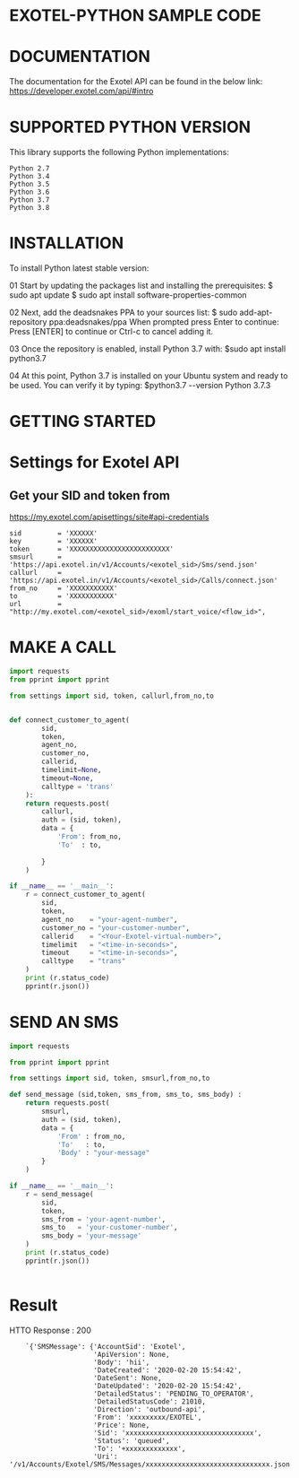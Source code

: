 # EXOTEL-PYTHON SAMPLE CODE

# DOCUMENTATION
The documentation for the Exotel API can be found in the below link:
https://developer.exotel.com/api/#intro

# SUPPORTED PYTHON VERSION
This library supports the following Python implementations:


    Python 2.7
    Python 3.4
    Python 3.5
    Python 3.6
    Python 3.7
    Python 3.8

# INSTALLATION
To install Python latest stable version:

01 Start by updating the packages list and installing the prerequisites:
  $ sudo apt update
  $ sudo apt install software-properties-common

02 Next, add the deadsnakes PPA to your sources list:
  $ sudo add-apt-repository ppa:deadsnakes/ppa
When prompted press Enter to continue:
Press [ENTER] to continue or Ctrl-c to cancel adding it.

03 Once the repository is enabled, install Python 3.7 with:
  $sudo apt install python3.7

04 At this point, Python 3.7 is installed on your Ubuntu system and ready to be used. You can verify it by typing: 
  $python3.7 --version
  Python 3.7.3

# GETTING STARTED
# Settings for Exotel API
## Get your SID and token from 
https://my.exotel.com/apisettings/site#api-credentials

    sid         = 'XXXXXX'                                           
    key         = 'XXXXXX'                                           
    token       = 'XXXXXXXXXXXXXXXXXXXXXXXXX'         
    smsurl      = 'https://api.exotel.in/v1/Accounts/<exotel_sid>/Sms/send.json'
    callurl     = 'https://api.exotel.in/v1/Accounts/<exotel_sid>/Calls/connect.json'
    from_no     = 'XXXXXXXXXXX'
    to          = 'XXXXXXXXXXX'
    url         = "http://my.exotel.com/<exotel_sid>/exoml/start_voice/<flow_id>", 

# MAKE A CALL


```python
import requests
from pprint import pprint

from settings import sid, token, callurl,from_no,to


def connect_customer_to_agent(
        sid,
        token,
        agent_no,
        customer_no,
        callerid,
        timelimit=None,
        timeout=None,
        calltype = 'trans'
    ):
    return requests.post(
        callurl,
        auth = (sid, token),
        data = {
            'From': from_no,
            'To'  : to,
          
        }
    )

if __name__ == '__main__':
    r = connect_customer_to_agent(
        sid,
        token,
        agent_no    = "your-agent-number",
        customer_no = "your-customer-number",
        callerid    = "<Your-Exotel-virtual-number>",
        timelimit   = "<time-in-seconds>",  
        timeout     = "<time-in-seconds>",  
        calltype    = "trans"  
    )
    print (r.status_code)
    pprint(r.json())
```
    
# SEND AN SMS
```python
import requests

from pprint import pprint

from settings import sid, token, smsurl,from_no,to

def send_message (sid,token, sms_from, sms_to, sms_body) :
    return requests.post(
        smsurl,
        auth = (sid, token),
        data = {
            'From' : from_no,
            'To'   : to,
            'Body' : "your-message"
        }
    )

if __name__ == '__main__':
    r = send_message(
        sid,
        token,
        sms_from = 'your-agent-number',  
        sms_to   = 'your-customer-number', 
        sms_body = 'your-message'
    )
    print (r.status_code)
    pprint(r.json())
    
```
# Result
HTTO Response : 200

        `{'SMSMessage': {'AccountSid': 'Exotel',
                         'ApiVersion': None,
                         'Body': 'hii',
                         'DateCreated': '2020-02-20 15:54:42',
                         'DateSent': None,
                         'DateUpdated': '2020-02-20 15:54:42',
                         'DetailedStatus': 'PENDING_TO_OPERATOR',
                         'DetailedStatusCode': 21010,
                         'Direction': 'outbound-api',
                         'From': 'xxxxxxxxx/EXOTEL',
                         'Price': None,
                         'Sid': 'xxxxxxxxxxxxxxxxxxxxxxxxxxxxxxxx',
                         'Status': 'queued',
                         'To': '+xxxxxxxxxxxxx',
                         'Uri': '/v1/Accounts/Exotel/SMS/Messages/xxxxxxxxxxxxxxxxxxxxxxxxxxxxxxx.json'}}`


